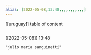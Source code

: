 ```yaml
---
alias: [2022-05-08,13:48,,,,,,,,,,,]
---
```

[[uruguay]]
table of content
```toc
```

[[2022-05-08]] 13:48

```query
"julio maria sanguinetti"
```